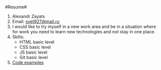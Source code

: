 #Resume#
1. Alexandr Zayats
1. Email: svet927@mail.ru
1. I would like to try myself in a new work area and be in a situation where for work you need to learn new technologies and not stay in one place.
1. Skills: 
   * HTML basic level
   * CSS basic level
   * JS basic level
   * Git basic level
 1.  [Code examples](https://github.com/svet927/rsschool-cv.git)